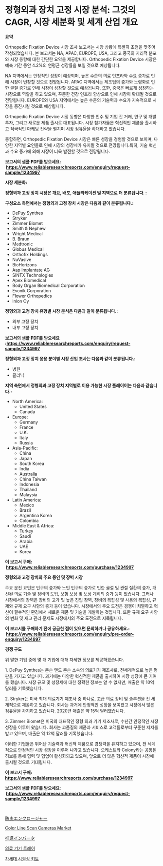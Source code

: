 <p><h1>정형외과 장치 고정 시장 분석: 그것의 CAGR, 시장 세분화 및 세계 산업 개요</h1></p><p><strong>요약</strong></p>
<p><p>Orthopedic Fixation Device 시장 조사 보고서는 시장 상황에 특별히 초점을 맞추어 작성되었습니다. 본 보고서는 NA, APAC, EUROPE, USA, 그리고 중국의 지리적 분포와 시장 동향에 대한 간단한 요약을 제공합니다. Orthopedic Fixation Device 시장은 예측 기간 동안 4.2%의 연평균 성장률을 보일 것으로 예상됩니다.</p><p>NA 지역에서는 안정적인 성장이 예상되며, 높은 수준의 의료 인프라와 수요 증가로 인해 시장이 번창할 것으로 전망됩니다. APAC 지역에서는 제조업의 증가와 노령화로 인한 골절 증가로 인해 시장이 성장할 것으로 예상됩니다. 또한, 중국은 빠르게 성장하는 시장으로 역할을 하고 있으며, 꾸준한 건강 인프라 향상으로 인해 시장이 확대될 것으로 전망됩니다. EUROPE와 USA 지역에서는 높은 수준의 기술력과 수요가 지속적으로 시장을 증진시킬 것으로 예상됩니다.</p><p>Orthopedic Fixation Device 시장 동향은 다양한 인수 및 기업 간 거래, 연구 및 개발 투자, 그리고 새로운 제품 출시로 대표됩니다. 시장 참가자들은 혁신적인 제품을 출시하고 적극적인 마케팅 전략을 펼치며 시장 점유율을 확대하고 있습니다.</p><p>종합하면, Orthopedic Fixation Device 시장은 빠른 성장을 경험할 것으로 보이며, 다양한 지역별 요인들로 인해 시장의 성장세가 유지될 것으로 전망됩니다.특히, 기술 혁신과 수요 증가에 의해 시장이 더욱 발전할 것으로 전망됩니다.</p></p>
<p><strong>보고서의 샘플 PDF를 받으세요: &nbsp;<a href="https://www.reliableresearchreports.com/enquiry/request-sample/1234997">https://www.reliableresearchreports.com/enquiry/request-sample/1234997</a></strong></p>
<p><strong>시장 세분화:</strong></p>
<p><strong> 정형외과 고정 장치 시장은 개요, 배포, 애플리케이션 및 지역으로 더 분류됩니다. :</strong></p>
<p><strong>구성요소 측면에서는 정형외과 고정 장치 시장은 다음과 같이 분류됩니다.:</strong></p>
<p><ul><li>DePuy Synthes</li><li>Stryker</li><li>Zimmer Biomet</li><li>Smith & Nephew</li><li>Wright Medical</li><li>B. Braun</li><li>Medtronic</li><li>Globus Medical</li><li>Orthofix Holdings</li><li>NuVasive</li><li>BioHorizons</li><li>Aap Implantate AG</li><li>SINTX Technologies</li><li>Apex Biomedical</li><li>Body Organ Biomedical Corporation</li><li>Evonik Corporation</li><li>Flower Orthopedics</li><li>Inion Oy</li></ul></p>
<p><strong> 정형외과 고정 장치 유형별 시장 분석은 다음과 같이 분류됩니다.:</strong></p>
<p><ul><li>외부 고정 장치</li><li>내부 고정 장치</li></ul></p>
<p><strong>보고서의 샘플 PDF를 받으세요 :<a href="https://www.reliableresearchreports.com/enquiry/request-sample/1234997">https://www.reliableresearchreports.com/enquiry/request-sample/1234997</a></strong></p>
<p><strong> 정형외과 고정 장치 응용 분야별 시장 산업 조사는 다음과 같이 분류됩니다.:</strong></p>
<p><ul><li>병원</li><li>클리닉</li></ul></p>
<p><strong>지역 측면에서 정형외과 고정 장치 지역별로 이용 가능한 시장 플레이어는 다음과 같습니다.:</strong></p>
<p><ul>
    <li>
        North America:
        <ul>
            <li>United States</li>
            <li>Canada</li>
        </ul>
    </li>
    <li>
        Europe:
        <ul>
            <li>Germany</li>
            <li>France</li>
            <li>U.K.</li>
            <li>Italy</li>
            <li>Russia</li>
        </ul>
    </li>
    <li>
        Asia-Pacific:
        <ul>
            <li>China</li>
            <li>Japan</li>
            <li>South Korea</li>
            <li>India</li>
            <li>Australia</li>
            <li>China Taiwan</li>
            <li>Indonesia</li>
            <li>Thailand</li>
            <li>Malaysia</li>
        </ul>
    </li>
    <li>
        Latin America:
        <ul>
            <li>Mexico</li>
            <li>Brazil</li>
            <li>Argentina Korea</li>
            <li>Colombia</li>
        </ul>
    </li>
    <li>
        Middle East & Africa:
        <ul>
            <li>Turkey</li>
            <li>Saudi</li>
            <li>Arabia</li>
            <li>UAE</li>
            <li>Korea</li>
        </ul>
    </li>
    </ul></p>
<p><strong>이 보고서 구매: &nbsp;<a href="https://www.reliableresearchreports.com/purchase/1234997">https://www.reliableresearchreports.com/purchase/1234997</a></strong></p>
<p><strong>정형외과 고정 장치의 주요 동인 및 장벽 시장</strong></p>
<p><p>주요 운전 요인은 인구의 증가와 노인 인구의 증가로 인한 골절 및 관절 질환의 증가, 개선된 의료 기술 및 장비의 도입, 보험 보상 및 보상 계획의 증가 등이 있습니다. 그러나 시장에서의 장벽은 장비의 고가 및 높은 진입 장벽, 장비의 복잡성 및 사용의 복잡성, 규제와 규제 요구 사항의 증가 등이 있습니다. 시장에서의 주요 도전은 경쟁이 치열하고 혁신이 필수적인 환경에서 새로운 제품 및 기술을 개발하는 것입니다. 또한 규제 요구 사항의 변화 및 재고 관리 문제도 시장에서의 주요 도전으로 지목됩니다.</p></p>
<p><strong>이 보고서를 구매하기 전에 궁금한 점이 있으면 문의하거나 공유하세요.: &nbsp;<a href="https://www.reliableresearchreports.com/enquiry/pre-order-enquiry/1234997">https://www.reliableresearchreports.com/enquiry/pre-order-enquiry/1234997</a></strong></p>
<p><strong>경쟁 구도</strong></p>
<p><p>위 말한 기업 중에 몇 개 기업에 대해 자세한 정보를 제공하겠습니다. </p><p>1. DePuy Synthes는 존슨 앤드 존슨 소속의 의료기기 제조사로, 전세계적으로 높은 평판을 가지고 있습니다. 과거에는 다양한 혁신적인 제품을 출시하여 시장 성장에 큰 기여를 했습니다. 시장 규모 및 성장세에 대한 정확한 정보는 알 수 없지만, 매출은 약 10억 달러를 기록했습니다.</p><p>2. Stryker는 미국 최대 의료기기 제조사 중 하나로, 고급 의료 장비 및 솔루션을 전 세계적으로 제공하고 있습니다. 회사는 과거에 안정적인 성장을 보여왔고 시장에서 많은 점유율을 차지하고 있습니다. 2020년 매출은 약 15억 달러였습니다.</p><p>3. Zimmer Biomet은 미국의 대표적인 정형 외과 기기 제조사로, 수년간 안정적인 시장 성장을 이루어 왔습니다. 회사는 고품질의 제품과 서비스로 고객들로부터 꾸준한 지지를 받고 있으며, 매출은 약 12억 달러를 기록했습니다.</p><p>이러한 기업들은 뛰어난 기술력과 혁신적 제품으로 경쟁력을 유지하고 있으며, 전 세계적으로 안정적인 시장 성장을 이루어 나가고 있습니다. 오케스트라 Colony라는 공통된 허브를 통해 협력 및 협업이 활성화되고 있으며, 앞으로 더 많은 혁신적 제품이 시장에 출시될 것으로 기대됩니다.</p></p>
<p><strong>이 보고서 구매: &nbsp; <a href="https://www.reliableresearchreports.com/purchase/1234997">https://www.reliableresearchreports.com/purchase/1234997</a></strong></p>
<p><strong>보고서의 샘플 PDF를 받으세요: &nbsp;<a href="https://www.reliableresearchreports.com/enquiry/request-sample/1234997">https://www.reliableresearchreports.com/enquiry/request-sample/1234997</a></strong><strong></strong></p>
<p>&nbsp;</p>
<p><p><a href="https://github.com/mathieurico66/Market-Research-Report-List-1/blob/main/663047512822.md">防炎エンクロージャー</a></p><p><a href="https://github.com/irfadac/Market-Research-Report-List-2/blob/main/color-line-scan-cameras-market.md">Color Line Scan Cameras Market</a></p><p><a href="https://github.com/ycmtqqhvk3273/Market-Research-Report-List-1/blob/main/679252612821.md">推進インバータ</a></p><p><a href="https://medium.com/@sandubujor71/%EC%9D%98%EB%A3%8C-%EA%B8%B0%EA%B8%B0-%ED%8A%B8%EB%A0%88%EC%9D%B4-%EC%8B%9C%EC%9E%A5-%EC%9C%A0%ED%98%95-%EC%9D%91%EC%9A%A9-%EB%B0%8F-%EC%A7%80%EB%A6%AC%EC%97%90-%EB%8C%80%ED%95%9C-%ED%8F%AC%EA%B4%84%EC%A0%81%EC%9D%B8-%ED%8F%89%EA%B0%80-8408fb0f2549">의료 기기 트레이</a></p><p><a href="https://github.com/lkwggful07722/Market-Research-Report-List-1/blob/main/839497411871.md">차세대 시퀀싱 키트</a></p></p>